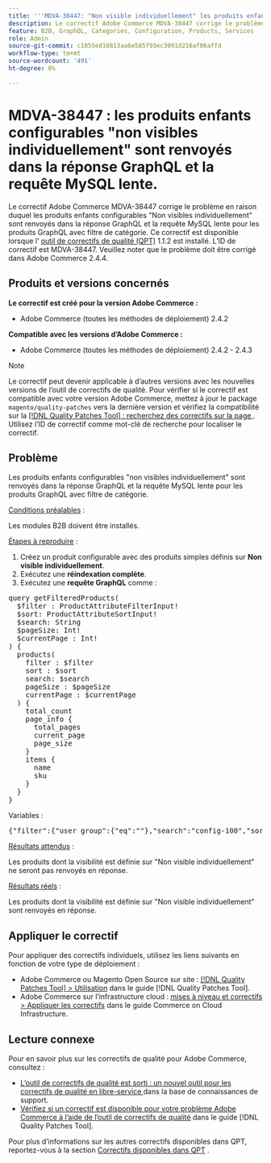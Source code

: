 ```yaml
---
title: '''MDVA-38447: "Non visible individuellement" les produits enfants configurables sont renvoyés dans la réponse GraphQL et la requête MySQL lente"'
description: Le correctif Adobe Commerce MDVA-38447 corrige le problème en raison duquel les produits enfants configurables "Non visibles individuellement" sont renvoyés dans la réponse GraphQL et la requête MySQL lente pour les produits GraphQL avec filtre de catégorie. Ce correctif est disponible lorsque l’[outil de correctifs de qualité (QPT)](https://experienceleague.adobe.com/fr/docs/commerce-knowledge-base/kb/announcements/commerce-announcements/magento-quality-patches-released-new-tool-to-self-serve-quality-patches) 1.1.2 est installé. L’ID de correctif est MDVA-38447. Veuillez noter que le problème doit être corrigé dans Adobe Commerce 2.4.4.
feature: B2B, GraphQL, Categories, Configuration, Products, Services
role: Admin
source-git-commit: c1055ed10813aa6e585f93ec3091d216af06affd
workflow-type: tm+mt
source-wordcount: '491'
ht-degree: 0%

---
```


# MDVA-38447 : les produits enfants configurables &quot;non visibles individuellement&quot; sont renvoyés dans la réponse GraphQL et la requête MySQL lente.

Le correctif Adobe Commerce MDVA-38447 corrige le problème en raison duquel les produits enfants configurables &quot;Non visibles individuellement&quot; sont renvoyés dans la réponse GraphQL et la requête MySQL lente pour les produits GraphQL avec filtre de catégorie. Ce correctif est disponible lorsque l’ [outil de correctifs de qualité (QPT)](https://experienceleague.adobe.com/fr/docs/commerce-knowledge-base/kb/announcements/commerce-announcements/magento-quality-patches-released-new-tool-to-self-serve-quality-patches) 1.1.2 est installé. L’ID de correctif est MDVA-38447. Veuillez noter que le problème doit être corrigé dans Adobe Commerce 2.4.4.

## Produits et versions concernés

**Le correctif est créé pour la version Adobe Commerce :**

* Adobe Commerce (toutes les méthodes de déploiement) 2.4.2

**Compatible avec les versions d’Adobe Commerce :**

* Adobe Commerce (toutes les méthodes de déploiement) 2.4.2 - 2.4.3

>[!NOTE]
>
>Le correctif peut devenir applicable à d’autres versions avec les nouvelles versions de l’outil de correctifs de qualité. Pour vérifier si le correctif est compatible avec votre version Adobe Commerce, mettez à jour le package `magento/quality-patches` vers la dernière version et vérifiez la compatibilité sur la [[!DNL Quality Patches Tool] : recherchez des correctifs sur la page ](https://experienceleague.adobe.com/fr/docs/commerce-knowledge-base/kb/announcements/commerce-announcements/magento-quality-patches-released-new-tool-to-self-serve-quality-patches). Utilisez l’ID de correctif comme mot-clé de recherche pour localiser le correctif.

## Problème

Les produits enfants configurables &quot;non visibles individuellement&quot; sont renvoyés dans la réponse GraphQL et la requête MySQL lente pour les produits GraphQL avec filtre de catégorie.

<u>Conditions préalables</u> :

Les modules B2B doivent être installés.

<u>Étapes à reproduire</u> :

1. Créez un produit configurable avec des produits simples définis sur **Non visible individuellement**.
1. Exécutez une **réindexation complète**.
1. Exécutez une **requête GraphQL** comme :

<pre>query getFilteredProducts(
  $filter : ProductAttributeFilterInput!
  $sort: ProductAttributeSortInput!
  $search: String
  $pageSize: Int!
  $currentPage : Int!
) &lbrace;
  products(
    filter : $filter
    sort : $sort
    search: $search
    pageSize : $pageSize
    currentPage : $currentPage
  ) &lbrace;
    total_count
    page_info &lbrace;
      total_pages
      current_page
      page_size
    &rbrace;
    items &lbrace;
      name
      sku
    &rbrace;
  &rbrace;
&rbrace;</pre>

Variables :

<pre>&lbrace;"filter":{"user_group":{"eq":""},"search":"config-100","sort":{},"pageSize":200,"currentPage":1}
</pre>

<u>Résultats attendus</u> :

Les produits dont la visibilité est définie sur &quot;Non visible individuellement&quot; ne seront pas renvoyés en réponse.

<u>Résultats réels</u> :

Les produits dont la visibilité est définie sur &quot;Non visible individuellement&quot; sont renvoyés en réponse.

## Appliquer le correctif

Pour appliquer des correctifs individuels, utilisez les liens suivants en fonction de votre type de déploiement :

* Adobe Commerce ou Magento Open Source sur site : [[!DNL Quality Patches Tool] > Utilisation](/help/tools/quality-patches-tool/usage.md) dans le guide [!DNL Quality Patches Tool].
* Adobe Commerce sur l’infrastructure cloud : [mises à niveau et correctifs > Appliquer les correctifs](https://experienceleague.adobe.com/docs/commerce-cloud-service/user-guide/develop/upgrade/apply-patches.html?lang=fr) dans le guide Commerce on Cloud Infrastructure.

## Lecture connexe

Pour en savoir plus sur les correctifs de qualité pour Adobe Commerce, consultez :

* [ L’outil de correctifs de qualité est sorti : un nouvel outil pour les correctifs de qualité en libre-service ](https://experienceleague.adobe.com/fr/docs/commerce-knowledge-base/kb/announcements/commerce-announcements/magento-quality-patches-released-new-tool-to-self-serve-quality-patches) dans la base de connaissances de support.
* [Vérifiez si un correctif est disponible pour votre problème Adobe Commerce à l’aide de l’outil de correctifs de qualité](/help/tools/quality-patches-tool/patches-available-in-qpt/check-patch-for-magento-issue-with-magento-quality-patches.md) dans le guide [!DNL Quality Patches Tool].

Pour plus d’informations sur les autres correctifs disponibles dans QPT, reportez-vous à la section [Correctifs disponibles dans QPT](https://experienceleague.adobe.com/tools/commerce-quality-patches/index.html?lang=fr) .
